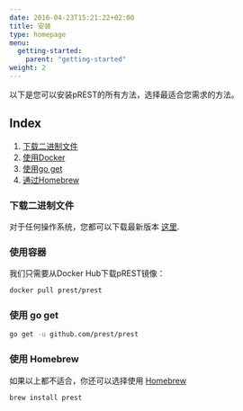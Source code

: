 ```yaml
---
date: 2016-04-23T15:21:22+02:00
title: 安装
type: homepage
menu:
  getting-started:
    parent: "getting-started"
weight: 2
---
```


以下是您可以安装pREST的所有方法，选择最适合您需求的方法。

## Index

1. [下载二进制文件](/cn/getting-started/installation/#下载二进制文件)
1. [使用Docker](/cn/getting-started/installation/#使用容器)
1. [使用go get](/cn/getting-started/installation/#使用-go-get)
1. [通过Homebrew](/cn/getting-started/installation/#使用-homebrew)

### 下载二进制文件

对于任何操作系统，您都可以下载最新版本 [这里](https://github.com/prest/prest/releases/latest).

### 使用容器

我们只需要从Docker Hub下载pREST镜像：

```sh
docker pull prest/prest
```

### 使用 go get

```sh
go get -u github.com/prest/prest
```

### 使用 Homebrew

如果以上都不适合，你还可以选择使用 [Homebrew](https://brew.sh/)

```sh
brew install prest
```
